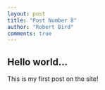 ```yaml
--- 
layout: post
title: "Post Number 8"
author: "Robert Bird"
comments: true
---
```


## Hello world...

This is my first post on the site!
